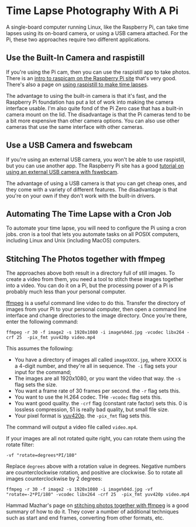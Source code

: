 # Time Lapse Photography With A Pi

A single-board computer running Linux, like the Raspberry Pi, can take time lapses using its on-board camera, or using a USB camera attached. For the Pi, these two approaches require two different applications.

## Use the Built-In Camera and raspistill
If you're using the Pi cam, then you can use the raspistill app to take photos. There is an [intro to raspicam on the Raspberry Pi site](https://www.raspberrypi.org/documentation/usage/camera/raspicam/) that's very good. There's also a page on [using raspistill to make time lapses](https://www.raspberrypi.org/documentation/usage/camera/raspicam/timelapse.md).

The advantage to using the built-in camera is that it's fast, and the Raspberry Pi foundation has put a lot of work into making the camera interface usable. I'm also quite fond of the Pi Zero case that has a built-in camera mount on the lid. The disadvantage is that the Pi cameras tend to be a bit more expensive than other camera options. You can also use other cameras that use the same interface with other cameras. 

## Use a USB Camera and fswebcam
If you're using an external USB camera, you won't be able to use raspistill, but you can use another app. The Raspberry Pi site has a good [tutorial on using an external USB camera with fswebcam](https://www.raspberrypi.org/documentation/usage/webcams/).

The advantage of using a USB camera is that you can get cheap ones, and they come with a variety of different features. The disadvantage is that you're on your own if they don't work with the built-in drivers.

## Automating The Time Lapse with a Cron Job
To automate your time lapse, you will need to configure the Pi using a cron jobs. cron is a tool that lets you automate tasks on all POSIX computers, including Linux and Unix (including MacOS) computers.

## Stitching The Photos together with ffmpeg
The approaches above both result in a directory full of still images. To create a video from them, you need a tool to stitch these images together into a video. You can do it on a Pi, but the processing power of a Pi is probably much less than your personal computer. 

[ffmpeg](https://www.ffmpeg.org/) is a useful command line video to do this. Transfer the directory of images from your Pi to your personal computer, then open a command line interface and change directories to the image directory. Once you're there, enter the following command:

````
ffmpeg -r 30 -f image2 -s 1920x1080 -i image%04d.jpg -vcodec libx264 -crf 25  -pix_fmt yuv420p video.mp4
````

This assumes the following: 

* You have a directory of images all called `imageXXXX.jpg`, where XXXX is a 4-digit number, and they're all in sequence. The` -i` flag sets your input for the command;
* The images are all 1920x1080, or you want the video that way. the `-s` flag sets the size.
* You want a frame rate of 30 frames per second. the `-r` flag sets this.
* You want to use the H.264 codec. THe `-vcodec` flag sets this.
* You want good quality. the `-crf` flag (constant rate factor) sets this. 0 is lossless compression, 51 is really bad quality, but small file size.
* Your pixel format is [yuv420p](http://softpixel.com/~cwright/programming/colorspace/yuv/). the `-pix_fmt` flag sets this.

The command will output a video file called `video.mp4`.

If your images are all not rotated quite right, you can rotate them using the rotate filter:

````
-vf "rotate=degrees*PI/180"
````

Replace `degrees` above with a rotation value in degrees. Negative numbers are counterclockwise rotation, and positive are clockwise. So to rotate all images counterclockwise by 2 degrees:

````
ffmpeg -r 30 -f image2 -s 1920x1080 -i image%04d.jpg -vf "rotate=-2*PI/180" -vcodec libx264 -crf 25  -pix_fmt yuv420p video.mp4
````

Hammad Mazhar's page on [stitching photos together with ffmpeg](http://hamelot.io/visualization/using-ffmpeg-to-convert-a-set-of-images-into-a-video/) is a good summary of how to do it. They cover a number of additional techniques such as start and end frames, converting from other formats, etc.